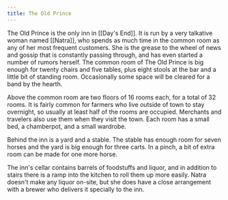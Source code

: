 ```yaml
---
title: The Old Prince
---
```


The Old Prince is the only inn in [[Day's End]]. It is run by a very talkative woman named [[Natra]], who spends as much time in the common room as any of her most frequent customers. She is the grease to the wheel of news and gossip that is constantly passing through, and has even started a number of rumors herself. The common room of The Old Prince is big enough for twenty chairs and five tables, plus eight stools at the bar and a little bit of standing room. Occasionally some space will be cleared for a band by the hearth.

Above the common room are two floors of 16 rooms each, for a total of 32 rooms. It is fairly common for farmers who live outside of town to stay overnight, so usually at least half of the rooms are occupied. Merchants and travelers also use them when they visit the town. Each room has a small bed, a chamberpot, and a small wardrobe.

Behind the inn is a yard and a stable. The stable has enough room for seven horses and the yard is big enough for three carts. In a pinch, a bit of extra room can be made for one more horse.

The inn's cellar contains barrels of foodstuffs and liquor, and in addition to stairs there is a ramp into the kitchen to roll them up more easily. Natra doesn't make any liquor on-site, but she does have a close arrangement with a brewer who delivers it specially to the inn.
